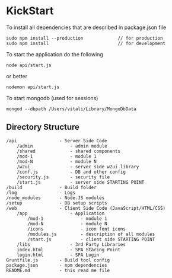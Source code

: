 # KickStart

To install all dependencies that are described in package.json file
```
sudo npm install --production             // for production
sudo npm install                          // for development
```

To start the application do the following
```
node api/start.js
```

or better

```
nodemon api/start.js
```

To start mongodb (used for sessions)
```
mongod --dbpath /Users/vitali/Library/MongoDbData
```

## Directory Structure

```
/api				- Server Side Code
	/admin				- admin module
	/shared				- shared components
	/mod-1				- module 1
	/mod-N				- module N
	/w2ui				- server side w2ui library
	/conf.js			- DB and other config
	/security.js		- security file
	/start.js			- server side STARTING POINT
/build				- Build folder
/log				- Logs
/node_modules		- Node.JS modules
/setup				- DB setup scripts
/web				- Client Side Code (JavaScript/HTML/CSS)
	/app				- Application
		/mod-1				- module 1
		/mod-N				- module N
		/icons				- icon font icons
		/modules.js			- description of all modules
		/start.js			- client side STARTING POINT
	/libs				- 3rd Party Libraries
	index.html 			- SPA Staring Point
	login.html 			- SPA Login
Gruntfile.js		- Build tool config
package.json		- npm dependencies
README.md			- this read me file
```